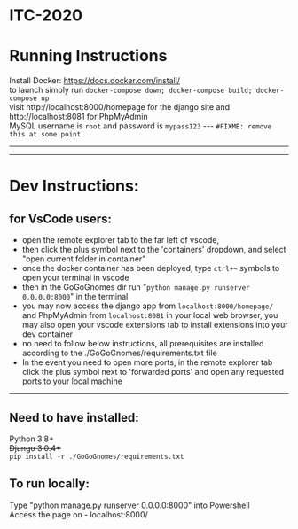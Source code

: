 # ITC-2020

# Running Instructions

Install Docker: https://docs.docker.com/install/  
to launch simply run `docker-compose down; docker-compose build; docker-compose up`  
visit http://localhost:8000/homepage for the django site and http://localhost:8081 for PhpMyAdmin  
MySQL username is `root` and password is `mypass123` --- `#FIXME: remove this at some point`  


--- 
---

# Dev Instructions:
## for VsCode users:
- open the remote explorer tab to the far left of vscode, 
- then click the plus symbol next to the 'containers' dropdown, and select "open current folder in container"
- once the docker container has been deployed, type `ctrl+~` symbols to open your terminal in vscode
- then in the GoGoGnomes dir run "`python manage.py runserver 0.0.0.0:8000`" in the terminal 
- you may now access the django app from `localhost:8000/homepage/` and PhpMyAdmin from `localhost:8081` in your local web browser, you may also open your vscode extensions tab to install extensions into your dev container
- no need to follow below instructions, all prerequisites are installed according to the ./GoGoGnomes/requirements.txt file
- In the event you need to open more ports, in the remote explorer tab click the plus symbol next to 'forwarded ports' and open any requested ports to your local machine
--- 

## Need to have installed: 
   Python 3.8+  
   ~~Django 3.0.4+~~  
   `pip install -r ./GoGoGnomes/requirements.txt`


## To run locally:
   Type "python manage.py runserver 0.0.0.0:8000" into Powershell<br>
   Access the page on - localhost:8000/


